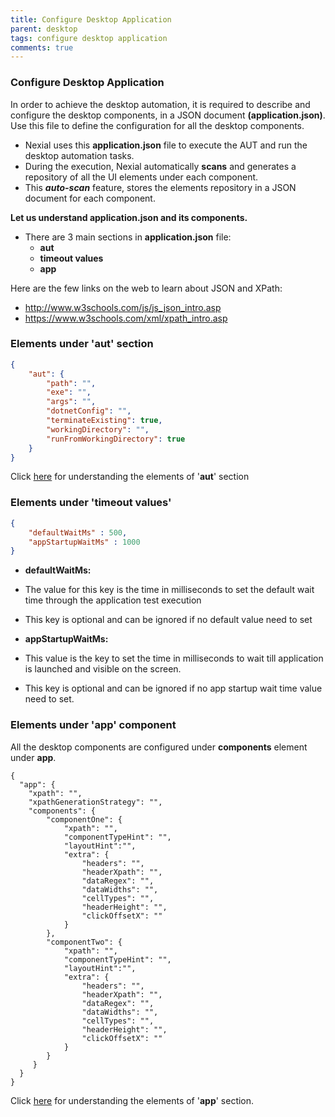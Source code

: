 ```yaml
---
title: Configure Desktop Application
parent: desktop
tags: configure desktop application
comments: true
---
```



### Configure Desktop Application

In order to achieve the desktop automation, it is required to describe and configure the desktop components, in a JSON document **(application.json)**. Use this file to define the configuration for all the desktop components.

- Nexial uses this **application.json** file to execute the AUT and run the desktop automation tasks. 
- During the execution, Nexial automatically **scans** and generates a repository of all the UI elements under each component.
- This ***auto-scan*** feature, stores the elements repository in a JSON document for each component.

**Let us understand application.json and its components.**
- There are 3 main sections in **application.json** file:
    - **aut**
    - **timeout values**
    - **app**

Here are the few links on the web to learn about JSON and XPath:

- <a href="http://www.w3schools.com/js/js_json_intro.asp" class="external-link" target="_nexial_target">http://www.w3schools.com/js/js_json_intro.asp</a>
- <a href="https://www.w3schools.com/xml/xpath_intro.asp" class="external-link" target="_nexial_target">https://www.w3schools.com/xml/xpath_intro.asp</a>


### Elements under 'aut' section

```json
{
    "aut": {
        "path": "",
        "exe": "",
        "args": "",
        "dotnetConfig": "",
        "terminateExisting": true,
        "workingDirectory": "",
        "runFromWorkingDirectory": true
    }
}
```

Click [here](elementsOfAutSection) for understanding the elements of '**aut**' section


### Elements under 'timeout values'
```json
{
    "defaultWaitMs" : 500,
    "appStartupWaitMs" : 1000
}
```

- **defaultWaitMs:**

- The value for this key is the time in milliseconds to set the default wait time through the application test execution
- This key is optional and can be ignored if no default value need to set

- **appStartupWaitMs:**

- This value is the key to set the time in milliseconds to wait till application is launched and visible on the screen.
- This key is optional and can be ignored if no app startup wait time value need to set.


### Elements under 'app' component

All the desktop components are configured under **components** element under **app**.

```josn
{
  "app": {
    "xpath": "",
    "xpathGenerationStrategy": "",
    "components": {
        "componentOne": {
            "xpath": "",
            "componentTypeHint": "",
            "layoutHint":"",
            "extra": {
                "headers": "",
                "headerXpath": "",
                "dataRegex": "",
                "dataWidths": "",
                "cellTypes": "",
                "headerHeight": "",
                "clickOffsetX": ""
            }
        },
        "componentTwo": {
            "xpath": "",
            "componentTypeHint": "",
            "layoutHint":"",
            "extra": {
                "headers": "",
                "headerXpath": "",
                "dataRegex": "",
                "dataWidths": "",
                "cellTypes": "",
                "headerHeight": "",
                "clickOffsetX": ""
            }
        }
     }
  }
}
```

Click [here](elementsOfAppSection) for understanding the elements of '**app**' section.


